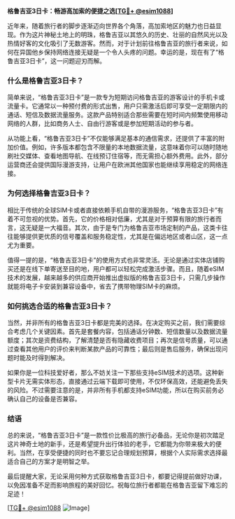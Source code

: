 **格鲁吉亚3日卡：畅游高加索的便捷之选[[TG💪+ @esim1088](https://t.me/s/esim1088)]**

近年来，随着旅行者的脚步逐渐迈向世界各个角落，高加索地区的魅力也日益显现。作为这片神秘土地上的明珠，格鲁吉亚以其悠久的历史、壮丽的自然风光以及热情好客的文化吸引了无数游客。然而，对于计划前往格鲁吉亚的旅行者来说，如何在异国他乡保持网络连接无疑是一个令人头疼的问题。幸运的是，现在有了“格鲁吉亚3日卡”，这一问题迎刃而解。

### **什么是格鲁吉亚3日卡？**

简单来说，“格鲁吉亚3日卡”是一款专为短期访问格鲁吉亚的游客设计的手机卡或流量卡。它通常以一种预付费的形式出售，用户只需激活后即可享受一定期限内的通话、短信及数据流量服务。这款产品特别适合那些需要在短时间内频繁使用移动网络的人群，比如商务人士、自由行游客或是参加短期活动的参与者。

从功能上看，“格鲁吉亚3日卡”不仅能够满足基本的通信需求，还提供了丰富的附加价值。例如，许多版本都包含不限量的本地数据流量，这意味着你可以随时随地刷社交媒体、查看地图导航、在线预订住宿等，而无需担心额外费用。此外，部分运营商还会提供国际漫游支持，让用户在欧洲其他国家也能继续享用稳定的网络连接。

### **为何选择格鲁吉亚3日卡？**

相比于传统的全球SIM卡或者直接依赖手机自带的漫游服务，“格鲁吉亚3日卡”有着不可忽视的优势。首先，它的价格相对低廉，尤其是对于预算有限的旅行者而言，这无疑是一大福音。其次，由于是专门为格鲁吉亚市场定制的产品，这类卡往往能够提供更优质的信号覆盖和服务稳定性，尤其是在偏远地区或者山区，这一点尤为重要。

值得一提的是，“格鲁吉亚3日卡”的使用方式也非常灵活。无论是通过实体店铺购买还是在线下单寄送至目的地，用户都可以轻松完成激活步骤。而且，随着eSIM技术的发展，越来越多的供应商开始推出虚拟版的格鲁吉亚3日卡，只需几步操作就能将电子卡安装到兼容设备中，省去了携带物理SIM卡的麻烦。

### **如何挑选合适的格鲁吉亚3日卡？**

当然，并非所有的格鲁吉亚3日卡都是完美的选择。在决定购买之前，我们需要综合考虑几个关键因素。首先是套餐内容，包括通话分钟数、短信数量以及数据流量额度；其次是资费结构，了解清楚是否有隐藏收费项目；再次是信号质量，可以通过查看其他用户的评价来判断某款产品的可靠性；最后则是售后服务，确保出现问题时能及时得到解决。

如果你是一位科技爱好者，那么不妨关注一下那些支持eSIM技术的选项。这种新型卡片无需实体形态，直接通过云端下载即可使用，不仅环保高效，还能避免丢失的风险。不过需要注意的是，并非所有手机都支持eSIM功能，所以在购买前务必确认自己的设备是否兼容。

### **结语**

总的来说，“格鲁吉亚3日卡”是一款性价比极高的旅行必备品，无论你是初次踏足这片神奇土地的新手，还是希望提升出行体验的老手，它都能为你带来极大的便利。当然，在享受便捷的同时也不要忘记合理规划预算，根据个人实际需求选择最适合自己的方案才是明智之举。

最后提醒大家，无论采用何种方式获取格鲁吉亚3日卡，都要记得提前做好功课，以免因准备不足而影响旅程的美好回忆。祝每位旅行者都能在格鲁吉亚留下难忘的足迹！

[[TG💪+ @esim1088](https://t.me/s/esim1088) ![Image](https://i.postimg.cc/4NQfJmqS/Snipaste-2025-05-13-00-14-12.png)]